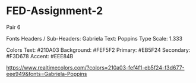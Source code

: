 # FED-Assignment-2
Pair 6

Fonts
Headers / Sub-Headers:
Gabriela
Text:
Poppins
Type Scale:
1.333

Colors
Text:
#210A03
Background:
#FEF5F2
Primary:
#EB5F24
Secondary:
#F3D678
Accent:
#EEE84B

https://www.realtimecolors.com/?colors=210a03-fef4f1-eb5f24-f3d677-eee949&fonts=Gabriela-Poppins
